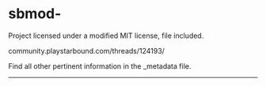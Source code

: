 # sbmod-

Project licensed under a modified MIT license, file included.

community.playstarbound.com/threads/124193/

Find all other pertinent information in the _metadata file.

---
